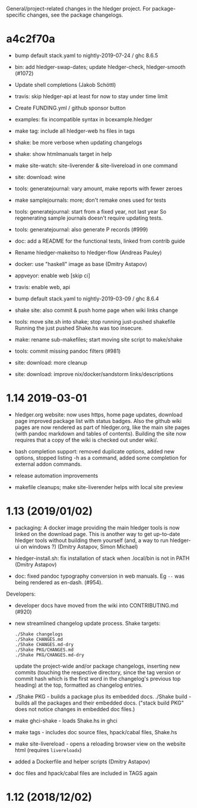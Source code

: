 General/project-related changes in the hledger project. 
For package-specific changes, see the package changelogs.

# a4c2f70a

- bump default stack.yaml to nightly-2019-07-24 / ghc 8.6.5

- bin: add hledger-swap-dates; update hledger-check, hledger-smooth (#1072)

- Update shell completions (Jakob Schöttl)

- travis: skip hledger-api at least for now to stay under time limit

- Create FUNDING.yml / github sponsor button

- examples: fix incompatible syntax in bcexample.hledger

- make tag: include all hledger-web hs files in tags

- shake: be more verbose when updating changelogs

- shake: show htmlmanuals target in help



- make site-watch: site-liverender & site-livereload in one command

- site: download: wine

- tools: generatejournal: vary amount, make reports with fewer zeroes

- make samplejournals: more; don't remake ones used for tests

- tools: generatejournal: start from a fixed year, not last year
  So regenerating sample journals doesn't require updating tests.

- tools: generatejournal: also generate P records (#999)

- doc: add a README for the functional tests, linked from contrib guide

- Rename hledger-makeitso to hledger-flow (Andreas Pauley)

- docker: use "haskell" image as base (Dmitry Astapov)

- appveyor: enable web
  [skip ci]

- travis: enable web, api

- bump default stack.yaml to nightly-2019-03-09 / ghc 8.6.4

- shake site: also commit & push home page when wiki links change

- tools: move site.sh into shake; stop running just-pushed shakefile
  Running the just pushed Shake.hs was too insecure.

- make: rename sub-makefiles; start moving site script to make/shake

- tools: commit missing pandoc filters (#981)

- site: download: more cleanup

- site: download: improve nix/docker/sandstorm links/descriptions



# 1.14 2019-03-01

- hledger.org website: now uses https, home page updates,
  download page improved package list with status badges.
  Also the github wiki pages are now rendered as part of hledger.org,
  like the main site pages (with pandoc markdown and tables of contents).
  Building the site now requires that a copy of the wiki is checked out
  under wiki/.

- bash completion support: removed duplicate options, added new
  options, stopped listing -h as a command, added some completion for
  external addon commands.

- release automation improvements

- makefile cleanups; make site-liverender helps with local site preview

# 1.13 (2019/01/02)

- packaging: A docker image providing the main hledger tools is now
  linked on the download page. This is another way to get up-to-date
  hledger tools without building them yourself (and, a way to run
  hledger-ui on windows ?) (Dmitry Astapov, Simon Michael)

- hledger-install.sh: fix installation of stack when .local/bin is not
  in PATH (Dmitry Astapov)

- doc: fixed pandoc typography conversion in web manuals. Eg `--` was
  being rendered as en-dash. (#954).

Developers:

- developer docs have moved from the wiki into CONTRIBUTING.md (#920)

- new streamlined changelog update process. Shake targets:
  
      ./Shake changelogs
      ./Shake CHANGES.md
      ./Shake CHANGES.md-dry
      ./Shake PKG/CHANGES.md
      ./Shake PKG/CHANGES.md-dry

  update the project-wide and/or package changelogs, inserting new
  commits (touching the respective directory, since the tag version or
  commit hash which is the first word in the changelog's previous top
  heading) at the top, formatted as changelog entries.

- ./Shake PKG - builds a package plus its embedded docs.
  ./Shake build - builds all the packages and their embedded docs.
  ("stack build PKG" does not notice changes in embedded doc files.)

- make ghci-shake - loads Shake.hs in ghci

- make tags - includes doc source files, hpack/cabal files, Shake.hs

- make site-livereload - opens a reloading browser view on the website html
  (requires `livereloadx`)

- added a Dockerfile and helper scripts (Dmitry Astapov)
  
- doc files and hpack/cabal files are included in TAGS again

# 1.12 (2018/12/02)
